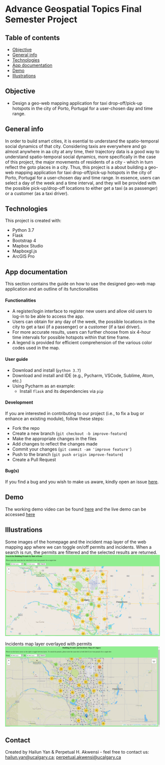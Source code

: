 # Advance Geospatial Topics Final Semester Project

## Table of contents
* [Objective](#objective)
* [General info](#general-info)
* [Technologies](#technologies)
* [App documentation](#app-documentation)
* [Demo](#demo)
* [Illustrations](#illustrations)

## Objective
* Design a geo-web mapping application for taxi drop-off/pick-up hotspots in the city of Porto, Portugal for a user-chosen day and time range. 

## General info
In order to build smart cities, it is esential to understand the spatio-temporal social dynamics of that city.
Considering taxis are everywhere and go almost anywhere in aa city at any time, their trajectory data is a good way to
understand spatio-temporal social dynamics, more specifically in the case of this project, the major movements of residents
of a city - which in turn reflect the goto places in a city. Thus, this project is a about building a geo-web mapping application 
for taxi drop-off/pick-up hotspots in the city of Porto, Portugal for a user-chosen day and time range. In essence, users can 
select a day of the week and a time interval, and they will be provided with the possible pick-up/drop-off locations to either get a taxi (a as passenger) or a customer (as a taxi driver).

## Technologies
This project is created with:
* Python 3.7
* Flask
* Bootstrap 4
* Mapbox Studio
* Mapboxgl.js 
* ArcGIS Pro

## App documentation
This section contains the guide on how to use the designed geo-web map application and an outline of its functionalities

#### Functionalities
* A register/login interface to register new users and allow old users to log-in to be able to access the app. 
* Users can obtain for any day of the week, the possible locations in the city to get a taxi (if a passenger) or a customer (if a taxi driver). 
* For more accurate results, users can further choose from six 4-hour time intervals for possible hotspots within that time frame.
* A legend is provided for efficient comprehension of the various color codes used in the map.

#### User guide
* Download and install (`python 3.7`)
* Download and install and IDE (e.g., Pycharm, VSCode, Sublime, Atom, etc.)
* Using Pycharm as an example:
    * Install `flask` and its dependencies via `pip`

#### Development
If you are interested in contributing to our project (i.e., to fix a bug or enhance an existing module), follow these steps:

- Fork the repo
- Create a new branch (`git checkout -b improve-feature`)
- Make the appropriate changes in the files
- Add changes to reflect the changes made
- Commit your changes (`git commit -am 'improve feature'`)
- Push to the branch (`git push origin improve-feature`)
- Create a Pull Request 

#### Bug(s)
If you find a bug and you wish to make us aware, kindly open an issue [here](https://github.com/Timeless-H/Sem_Project/issues/new).

## Demo
The working demo video can be found [here](https://youtu.be/J4h2Di2iaX0) and the live demo can be accessed [here](https://timeless-h.github.io/Lab5/templates/map_page.html)

## Illustrations
Some images of the homepage and the incident map layer of the web mapping app where we can toggle on/off permits and incidents. When a search is run, the permits are filtered and the selected results are returned.
![Web map homepage](./homepage.png)

Incidents map layer overlayed with permits
![Web map incidents page](./incidents.png)

## Contact
Created by Hailun Yan & Perpetual H. Akwensi - feel free to contact us: hailun.yan@ucalgary.ca; perpetual.akwensi@ucalgary.ca
